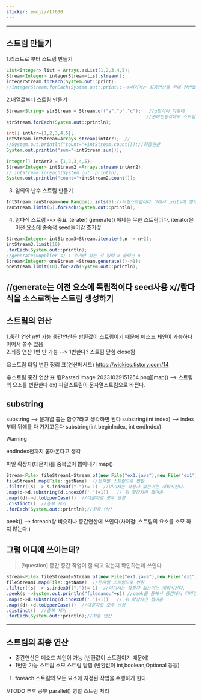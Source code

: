 ```yaml
---
sticker: emoji//1f600
---
```

---

## 스트림 만들기

1.리스트로 부터 스트림 만들기

```java
List<Integer> list = Arrays.asList(1,2,3,4,5);  
Stream<Integer> integerStream=list.stream();  
integerStream.forEach(System.out::print);  
//integerStream.forEach(System.out::print);-->여기서는 최종연산을 위에 한번했기 때문에 오류가 난다. 스트림이 닫히기 때문에 --> 스트림을 다시 생성해야한다.

```
2.배열로부터 스트림 만들기 

```java
Stream<String> strStream = Stream.of("a","b","c");   //q방식이 다른데 
													//원하는방식대로 스트림 생성
strStream.forEach(System.out::println);  
  
int[] intArr={1,2,3,4,5};  
IntStream intStream=Arrays.stream(intArr);  //
//System.out.println("count="+intStream.count());//최종연산  
System.out.println("sum="+intStream.sum());  
  
Integer[] intArr2 = {1,2,3,4,5};  
Stream<Integer> intStream2 =Arrays.stream(intArr2);  
// intStream.forEach(System.out::println);  
System.out.println("count="+intStream2.count());
```
3. 임의의 난수 스트림 만들기

```java
IntStream ranStream=new Random().ints(5);//무한스트림이다 그래서 inits에 몇개를 만들껀지 적거나 limit로 제한을 걸거나 해야함  
ranStream.limit(5).forEach(System.out::println);
```
 4. 람다식 스트림 --> 중요 iterate() generate() 얘네는 무한 스트림이다. iterator은 이전 요소에 종속적 seed들어감 초기값  

```java
Stream<Integer> intStream3=Stream.iterate(0,n -> n+2);  
intStream3.limit(10)  
.forEach(System.out::println);  
//generate(Supplier s) : 주기만 하는 것 입력 x 출력만 o 
Stream<Integer> oneStream =Stream.generate(()->1);  
oneStream.limit(10).forEach(System.out::println);
```

//generate는 이전 요소에 독립적이다 seed사용 x//람다식을 소스로하는 스트림 생성하기
---

## 스트림의 연산

1.중간 연산 n번 가능 중간연산은 반환값이 스트림이기 때문에 메소드 체인이 가능하다 이어서 쓸수 있음  
2.최종 연산 1번 만 가능 --> 1번한다? 스트림 닫힘 close됨

😃스트림 타입 변환 정리 표(연산메서드)
<https://wickies.tistory.com/14>

😀스트림 중간 연산 표
![[Pasted image 20231029151254.png]]map() --> 스트림의 요소를 변환한다
ex) 파일스트림이 문자열스트림으로 바뀐다.
## substring

substring  --> 문자열 뽑는 함수?라고 생각하면 된다
substring(int index) --> index부터 뒤에를 다 가지고온다
substring(int beginIndex, int endIndex)
>[!warning]
>endIndex전까지 뽑아온다고 생각

파일 확장자(대문자)를 중복없이 뽑아내기
map()
```java
Stream<File> fileStream1=Stream.of(new File("ex1.java"),new File("ex1"),new File("Ex1.bak"));  
fileStream1.map(File::getName)  //문자열 스트림으로 변환
.filter((s) -> s.indexOf(".")!=-1)  //여기서는 확장자 없는거는 제외시킨다.
.map(d->d.substring(d.indexOf('.')+1))   // 뒤 확장자만 뽑아옴
.map((d)->d.toUpperCase())  //대문자로 모두 변경
.distinct()  //중복 제거
.forEach(System.out::println);//최종 연산

```
peek() --> foreach랑 비슷하나 중간연산에 쓰인다(차이점: 스트림의 요소를 소모 하지 않는다.)
## 그럼 어디에 쓰이는데?
>[!question]
>중간 중간 작업이 잘 되고 있는지 확인하는데 쓰인다


```java
Stream<File> fileStream1=Stream.of(new File("ex1.java"),new File("ex1"),new File("Ex1.bak"));  
fileStream1.map(File::getName)  //문자열 스트림으로 변환
.filter((s) -> s.indexOf(".")!=-1)  //여기서는 확장자 없는거는 제외시킨다.
.peek(s ->System.out.println("filename:"+s)) //peek를 통해서 중간에서 디버깅 확인
.map(d->d.substring(d.indexOf('.')+1))   // 뒤 확장자만 뽑아옴
.map((d)->d.toUpperCase())  //대문자로 모두 변경
.distinct()  //중복 제거
.forEach(System.out::println);//최종 연산

```

---
## 스트림의 최종 연산
- 중간연산은  메소드 체인이 가능 (반환값이 스트림이기 때문에)
- 1번만 가능 스트림 소모 스트림 닫힘 (반환값이 int,boolean,Optional 등등)
	
1. foreach
 스트림의 모든 요소에 지정된 작업을 수행하게 한다. 







//TODO 추후 공부
parallel() 병렬 스트림 처리 